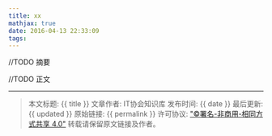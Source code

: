 ```yaml
---
title: xx
mathjax: true
date: 2016-04-13 22:33:09
tags:
---
```


//TODO 摘要

<!--more-->


//TODO 正文

----------------

>本文标题: {{ title }}
文章作者: IT协会知识库
发布时间: {{ date }}
最后更新: {{ updated }}
原始链接: {{ permalink }}
许可协议: ["©署名-非商用-相同方式共享 4.0"](http://creativecommons.org/licenses/by-nc-sa/4.0/) 转载请保留原文链接及作者。


